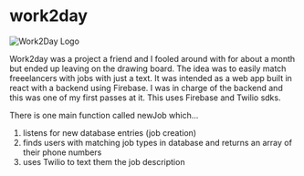 # work2day

![Work2Day Logo](https://github.com/jsmellz/work2day/blob/master/Group%402x.png)

Work2day was a project a friend and I fooled around with for about a month but ended up leaving on the drawing board. The idea was to easily match freeelancers with jobs with just a text. It was intended as a web app built in react with a backend using Firebase. I was in charge of the backend and this was one of my first passes at it. This uses Firebase and Twilio sdks. 

There is one main function called newJob which...

1. listens for new database entries (job creation)
2. finds users with matching job types in database and returns an array of their phone numbers
3. uses Twilio to text them the job description
